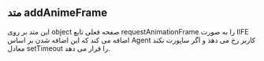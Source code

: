 ## متد addAnimeFrame

این متد بر روی object صفحه فعلی تابع requestAnimationFrame را به صورت IIFE اضافه می کند که این اضافه شدن بر اساس Agent کاربر رخ می دهد و اگر ساپورت نکند معادل setTimeout را قرار می دهد.

